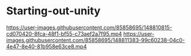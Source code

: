 # Starting-out-unity

https://user-images.githubusercontent.com/85858695/148810815-cd070420-8fca-48f1-bf55-c73aef2a7f95.mp4
https://user-images.githubusercontent.com/85858695/148811383-99c60238-04c0-4e47-8e40-81b958e63ce8.mp4

